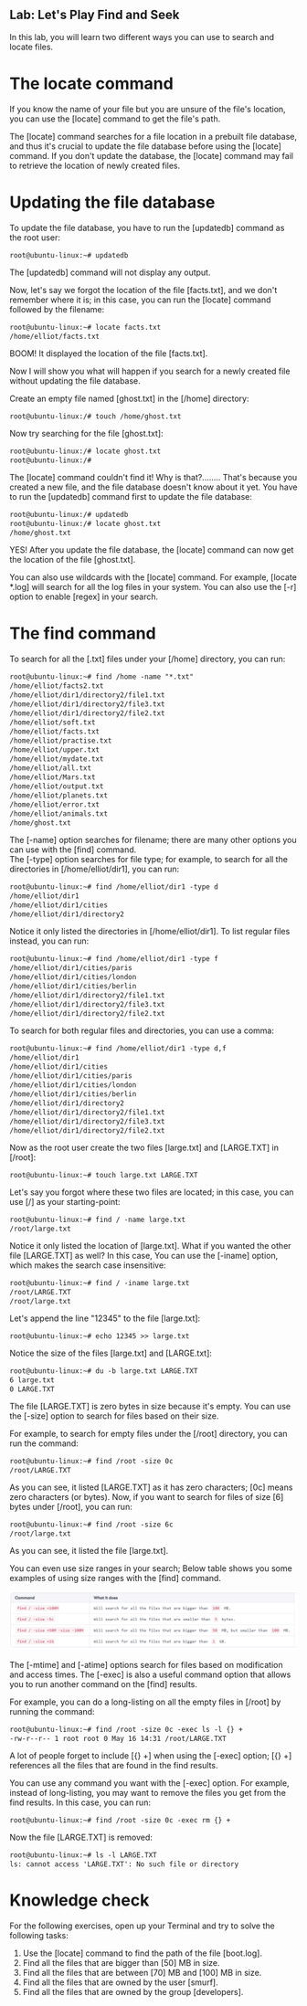 
Lab: Let\'s Play Find and Seek
------------------------------

In this lab, you will learn two different ways you can use to search and locate files.


The locate command
==================


If you know the name of your file but you are unsure of the file's
location, you can use the [locate] command to get the file's path.

The [locate] command searches for a file location in a prebuilt
file database, and thus it's crucial to update the file database before
using the [locate] command. If you don't update the database, the
[locate] command may fail to retrieve the location of newly
created files.


Updating the file database
==========================


To update the file database, you have to run the [updatedb]
command as the root user:

``` 
root@ubuntu-linux:~# updatedb
```

The [updatedb] command will not display any output.

Now, let's say we forgot the location of the file [facts.txt], and
we don't remember where it is; in this case, you can run the
[locate] command followed by the filename:

``` 
root@ubuntu-linux:~# locate facts.txt
/home/elliot/facts.txt
```

BOOM! It displayed the location of the file [facts.txt].

Now I will show you what will happen if you search for a newly created
file without updating the file database.

Create an empty file named [ghost.txt] in the [/home]
directory:

``` 
root@ubuntu-linux:/# touch /home/ghost.txt
```

Now try searching for the file [ghost.txt]:

``` 
root@ubuntu-linux:/# locate ghost.txt 
root@ubuntu-linux:/#
```

The [locate] command couldn't find it! Why is that?\...\.....
That's because you created a new file, and the file database doesn't
know about it yet. You have to run the [updatedb] command first to
update the file database:

``` 
root@ubuntu-linux:/# updatedb 
root@ubuntu-linux:/# locate ghost.txt
/home/ghost.txt
```

YES! After you update the file database, the [locate] command can
now get the location of the file [ghost.txt].

You can also use wildcards with the [locate] command. For example,
[locate \*.log] will search for all the log files in your system.
You can also use the [-r] option to enable [regex] in your
search.


The find command
================

To search for all the [.txt] files under your
[/home] directory, you can run:

``` 
root@ubuntu-linux:~# find /home -name "*.txt"
/home/elliot/facts2.txt
/home/elliot/dir1/directory2/file1.txt
/home/elliot/dir1/directory2/file3.txt
/home/elliot/dir1/directory2/file2.txt
/home/elliot/soft.txt
/home/elliot/facts.txt
/home/elliot/practise.txt
/home/elliot/upper.txt
/home/elliot/mydate.txt
/home/elliot/all.txt
/home/elliot/Mars.txt
/home/elliot/output.txt
/home/elliot/planets.txt
/home/elliot/error.txt
/home/elliot/animals.txt
/home/ghost.txt
```

The [-name] option searches for filename; there are many other
options you can use with the [find] command.\
The [-type] option searches for file type; for example, to search
for all the directories in [/home/elliot/dir1], you can run:

``` 
root@ubuntu-linux:~# find /home/elliot/dir1 -type d
/home/elliot/dir1
/home/elliot/dir1/cities
/home/elliot/dir1/directory2
```

Notice it only listed the directories in [/home/elliot/dir1]. To
list regular files instead, you can run:

``` 
root@ubuntu-linux:~# find /home/elliot/dir1 -type f
/home/elliot/dir1/cities/paris
/home/elliot/dir1/cities/london
/home/elliot/dir1/cities/berlin
/home/elliot/dir1/directory2/file1.txt
/home/elliot/dir1/directory2/file3.txt
/home/elliot/dir1/directory2/file2.txt
```

To search for both regular files and directories, you can use a comma:

``` 
root@ubuntu-linux:~# find /home/elliot/dir1 -type d,f
/home/elliot/dir1
/home/elliot/dir1/cities
/home/elliot/dir1/cities/paris
/home/elliot/dir1/cities/london
/home/elliot/dir1/cities/berlin
/home/elliot/dir1/directory2
/home/elliot/dir1/directory2/file1.txt
/home/elliot/dir1/directory2/file3.txt
/home/elliot/dir1/directory2/file2.txt
```

Now as the root user create the two files [large.txt] and
[LARGE.TXT] in [/root]:

``` 
root@ubuntu-linux:~# touch large.txt LARGE.TXT
```

Let's say you forgot where these two files are located; in this case,
you can use [/] as your starting-point:

``` 
root@ubuntu-linux:~# find / -name large.txt
/root/large.txt
```

Notice it only listed the location of [large.txt]. What if you
wanted the other file [LARGE.TXT] as well? In this case, You can
use the [-iname] option, which makes the search case insensitive:

``` 
root@ubuntu-linux:~# find / -iname large.txt
/root/LARGE.TXT
/root/large.txt
```

Let's append the line \"12345\" to the file [large.txt]:

``` 
root@ubuntu-linux:~# echo 12345 >> large.txt
```

Notice the size of the files [large.txt] and [LARGE.txt]:

``` 
root@ubuntu-linux:~# du -b large.txt LARGE.TXT
6 large.txt
0 LARGE.TXT
```

The file [LARGE.TXT] is zero bytes in size because it's empty. You
can use the [-size] option to search for files based on their
size.

For example, to search for empty files under the [/root]
directory, you can run the command:

``` 
root@ubuntu-linux:~# find /root -size 0c
/root/LARGE.TXT
```

As you can see, it listed [LARGE.TXT] as it has zero characters;
[0c] means zero characters (or bytes). Now, if you want to search
for files of size [6] bytes under [/root], you can run:

``` 
root@ubuntu-linux:~# find /root -size 6c
/root/large.txt
```

As you can see, it listed the file [large.txt].

You can even use size ranges in your search; Below table shows you
some examples of using size ranges with the [find] command.

![](./images/13.png)

The [-mtime] and [-atime] options search for files based on
modification and access times. The [-exec] is also a useful
command option that allows you to run another command on the
[find] results.

For example, you can do a long-listing on all the empty files in
[/root] by running the command:

``` 
root@ubuntu-linux:~# find /root -size 0c -exec ls -l {} +
-rw-r--r-- 1 root root 0 May 16 14:31 /root/LARGE.TXT
```

A lot of people forget to include [{} +] when using the
[-exec] option; [{} +] references all the files that are
found in the find results.

You can use any command you want with the [-exec] option. For
example, instead of long-listing, you may want to remove the files you
get from the find results. In this case, you can run:

``` 
root@ubuntu-linux:~# find /root -size 0c -exec rm {} +
```

Now the file [LARGE.TXT] is removed:

``` 
root@ubuntu-linux:~# ls -l LARGE.TXT
ls: cannot access 'LARGE.TXT': No such file or directory
```


Knowledge check
===============


For the following exercises, open up your Terminal and try to solve the
following tasks:

1.  Use the [locate] command to find the path of the file
    [boot.log].
2.  Find all the files that are bigger than [50] MB in size.
3.  Find all the files that are between [70] MB and [100] MB
    in size.
4.  Find all the files that are owned by the user [smurf].
5.  Find all the files that are owned by the group [developers].
